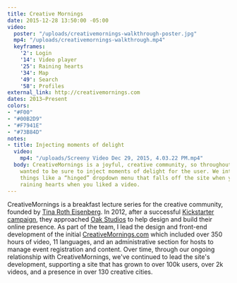 ```yaml
---
title: Creative Mornings
date: 2015-12-28 13:50:00 -05:00
video:
  poster: "/uploads/creativemornings-walkthrough-poster.jpg"
  mp4: "/uploads/creativemornings-walkthrough.mp4"
  keyframes:
    '2': Login
    '14': Video player
    '25': Raining hearts
    '34': Map
    '49': Search
    '58': Profiles
external_link: http://creativemornings.com
dates: 2013–Present
colors:
- "#F00"
- "#00B2D9"
- "#F7941E"
- "#73B84D"
notes:
- title: Injecting moments of delight
  video:
    mp4: "/uploads/Screeny Video Dec 29, 2015, 4.03.22 PM.mp4"
  body: CreativeMornings is a joyful, creative community, so throughout the site we
    wanted to be sure to inject moments of delight for the user. We introduced fun
    things like a “hinged” dropdown menu that falls off the site when you log in and
    raining hearts when you liked a video.
---
```


CreativeMornings is a breakfast lecture series for the creative community, founded by [Tina Roth Eisenberg](http://www.swiss-miss.com/). In 2012, after a successful [Kickstarter campaign](https://www.kickstarter.com/projects/swissmiss/creativemornings-creating-an-archive), they approached [Oak Studios](http://oak.is) to help design and build their online presence. As part of the team, I lead the design and front-end development of the initial [CreativeMornings.com](http://creativemornings.com) which included over 350 hours of video, 11 languages, and an administrative section for hosts to manage event registration and content. Over time, through our ongoing relationship with CreativeMornings, we've continued to lead the site's development, supporting a site that has grown to over 100k users, over 2k videos, and a presence in over 130 creative cities.